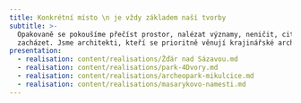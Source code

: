 ```yaml
---
title: Konkrétní místo \n je vždy základem naší tvorby
subtitle: >-
  Opakovaně se pokoušíme přečíst prostor, nalézat významy, neničit, citlivě
  zacházet. Jsme architekti, kteří se prioritně věnují krajinářské architektuře
presentation:
  - realisation: content/realisations/Žďár nad Sázavou.md
  - realisation: content/realisations/park-4Dvory.md
  - realisation: content/realisations/archeopark-mikulcice.md
  - realisation: content/realisations/masarykovo-namesti.md
---
```

